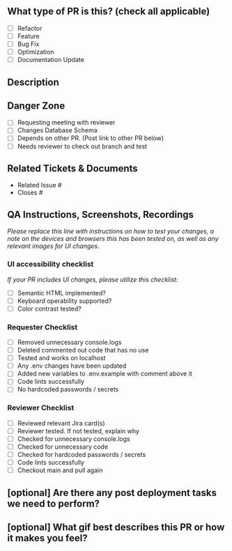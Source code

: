 ## What type of PR is this? (check all applicable)

- [ ] Refactor
- [ ] Feature
- [ ] Bug Fix
- [ ] Optimization
- [ ] Documentation Update

## Description

## Danger Zone

- [ ] Requesting meeting with reviewer
- [ ] Changes Database Schema
- [ ] Depends on other PR. (Post link to other PR below)
- [ ] Needs reviewer to check out branch and test

## Related Tickets & Documents

- Related Issue #
- Closes #

## QA Instructions, Screenshots, Recordings

_Please replace this line with instructions on how to test your changes, a note
on the devices and browsers this has been tested on, as well as any relevant
images for UI changes._

### UI accessibility checklist

_If your PR includes UI changes, please utilize this checklist:_

- [ ] Semantic HTML implemented?
- [ ] Keyboard operability supported?
- [ ] Color contrast tested?

<!-- ## Added/updated tests? -->
<!---->
<!-- _We encourage you to keep the code coverage percentage at 80% and above._ -->
<!---->
<!-- - [ ] Yes -->
<!-- - [ ] No, and this is why: _please replace this line with details on why tests -->
<!--       have not been included_ -->
<!-- - [ ] I need help with writing tests -->

### Requester Checklist

- [ ] Removed unnecessary console.logs
- [ ] Deleted commented out code that has no use
- [ ] Tested and works on localhost
- [ ] Any .env changes have been updated
- [ ] Added new variables to .env.example with comment above it
- [ ] Code lints successfully
- [ ] No hardcoded passwords / secrets

### Reviewer Checklist

- [ ] Reviewed relevant Jira card(s)
- [ ] Reviewer tested. If not tested, explain why
- [ ] Checked for unnecessary console.logs
- [ ] Checked for unnecessary code
- [ ] Checked for hardcoded passwords / secrets
- [ ] Code lints successfully
- [ ] Checkout main and pull again

## [optional] Are there any post deployment tasks we need to perform?

## [optional] What gif best describes this PR or how it makes you feel?

